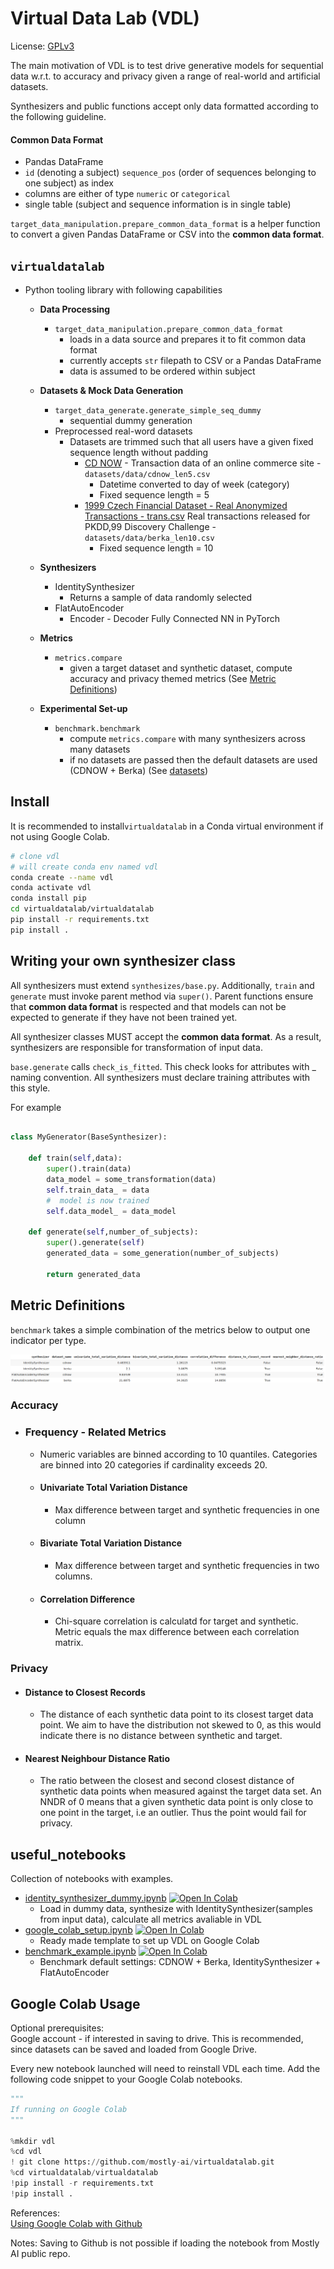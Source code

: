 # Virtual Data Lab (VDL)

License: [GPLv3](https://github.com/mostly-ai/virtualdatalab/blob/master/LICENSE)

The main motivation of VDL is to test drive generative models for sequential data w.r.t. to accuracy and privacy given a range of real-world and artificial datasets.


Synthesizers and public functions accept only data formatted according to the following guideline. 

#### Common Data Format

* Pandas DataFrame
* `id` (denoting a subject) `sequence_pos` (order of sequences belonging to one subject) as index
* columns are either of type `numeric` or `categorical`
* single table (subject and sequence information is in single table)

`target_data_manipulation.prepare_common_data_format` is a helper function to convert a given Pandas DataFrame or CSV into the  **common data format**.

## `virtualdatalab`
* Python tooling library with following capabilities
    * **Data Processing**
        * `target_data_manipulation.prepare_common_data_format`
            * loads in a data source and prepares it to fit common data format
            * currently accepts `str` filepath to CSV or a Pandas DataFrame
            * data is assumed to be ordered within subject 
           
    * **Datasets & Mock Data Generation**
        * `target_data_generate.generate_simple_seq_dummy`
            * sequential dummy generation
        * Preprocessed real-word datasets  
            * Datasets are trimmed such that all users have a given fixed sequence length without padding
                * [CD NOW](http://www.brucehardie.com/datasets/) - Transaction data of an online commerce site - `datasets/data/cdnow_len5.csv`
                    * Datetime converted to day of week (category) 
                    * Fixed sequence length = 5
                * [1999 Czech Financial Dataset - Real Anonymized Transactions - trans.csv](https://data.world/lpetrocelli/czech-financial-dataset-real-anonymized-transactions) Real transactions released for PKDD,99 Discovery Challenge - `datasets/data/berka_len10.csv`
                    * Fixed sequence length = 10
        
    * **Synthesizers**
        * IdentitySynthesizer 
            * Returns a sample of data randomly selected 
        * FlatAutoEncoder
            * Encoder - Decoder Fully Connected NN in PyTorch
        
    * **Metrics**
        * `metrics.compare`
            * given a target dataset and synthetic dataset, compute accuracy and privacy themed metrics (See [Metric Definitions](#metric-definitions))
    
    * **Experimental Set-up**
        * `benchmark.benchmark` 
            * compute `metrics.compare` with many synthesizers across many datasets
            * if no datasets are passed then the default datasets are used (CDNOW + Berka) (See [datasets](##datasets))
    

## Install 
It is recommended to install`virtualdatalab` in a Conda virtual environment if not using Google Colab.

```bash
# clone vdl
# will create conda env named vdl
conda create --name vdl
conda activate vdl
conda install pip
cd virtualdatalab/virtualdatalab
pip install -r requirements.txt
pip install . 
```

## Writing your own synthesizer class

All synthesizers must extend `synthesizes/base.py`. Additionally, `train` and `generate` must invoke 
parent method via `super()`. Parent functions ensure that **common data format** is respected and that models can not be 
expected to generate if they have not been trained yet. 

All synthesizer classes MUST accept the **common data format**. As a result, synthesizers are responsible for transformation of input data. 

`base.generate` calls `check_is_fitted`. This check looks for attributes with _ naming convention. All synthesizers must
declare training attributes with this style. 

For example

```python

class MyGenerator(BaseSynthesizer):

    def train(self,data):
        super().train(data)
        data_model = some_transformation(data)
        self.train_data_ = data
        #  model is now trained
        self.data_model_ = data_model

    def generate(self,number_of_subjects):
        super().generate(self)
        generated_data = some_generation(number_of_subjects)
        
        return generated_data
```

## Metric Definitions
`benchmark` takes a simple combination of the metrics below to output one indicator per type.

![Screenshot](readme_imgs/benchmark_example.png)

### Accuracy

* ### Frequency - Related Metrics
    * Numeric variables are binned according to 10 quantiles. Categories are binned into 20 categories if cardinality exceeds 20. 

    * #### Univariate Total Variation Distance
        * Max difference between target and synthetic frequencies in one column

    * #### Bivariate Total Variation Distance
        * Max difference between target and synthetic frequencies in two columns.

    * #### Correlation Difference

        * Chi-square correlation is calculatd for target and synthetic. Metric equals the max difference between each correlation matrix.

### Privacy

* #### Distance to Closest Records
    * The distance of each synthetic data point to its closest target data point. We aim to have the distribution not skewed to 0, as this would indicate there is no distance between synthetic and target.

* #### Nearest Neighbour Distance Ratio
    * The ratio between the closest and second closest distance of synthetic data points when 
measured against the target data set. An NNDR of 0 means that a given synthetic data point is only close to one point in the target, i.e an outlier. 
Thus the point would fail for privacy.     
    
## useful_notebooks  
Collection of notebooks with examples.

* [identity_synthesizer_dummy.ipynb](useful_notebooks/identity_synthesizer_dummy.ipynb`) 
[![Open In Colab](https://colab.research.google.com/assets/colab-badge.svg)](https://colab.research.google.com/github/mostly-ai/virtualdatalab/blob/master/useful_notebooks/identity_synthesizer_dummy.ipynb) 
    * Load in dummy data, synthesize with IdentitySynthesizer(samples from input data), calculate all metrics avaliable in VDL  
* [google_colab_setup.ipynb](useful_notebooks/google_colab_setup.ipynb) 
[![Open In Colab](https://colab.research.google.com/assets/colab-badge.svg)](https://colab.research.google.com/github/mostly-ai/virtualdatalab/blob/master/useful_notebooks/google_colab_setup.ipynb)
    * Ready made template to set up VDL on Google Colab
*  [benchmark_example.ipynb](useful_notebooks/benchmark_example.ipynb`) 
[![Open In Colab](https://colab.research.google.com/assets/colab-badge.svg)](https://colab.research.google.com/github/mostly-ai/virtualdatalab/blob/master/useful_notebooks/benchmark_example.ipynb)
    * Benchmark default settings: CDNOW + Berka, IdentitySynthesizer + FlatAutoEncoder

## Google Colab Usage
Optional prerequisites:  
Google account - if interested in saving to drive. This is recommended, since datasets can be saved and loaded from Google Drive. 

Every new notebook launched will need to reinstall VDL each time. Add the following code snippet to your Google Colab notebooks. 

```python
"""
If running on Google Colab
"""

%mkdir vdl
%cd vdl
! git clone https://github.com/mostly-ai/virtualdatalab.git
%cd virtualdatalab/virtualdatalab
!pip install -r requirements.txt
!pip install .
```

References:  
[Using Google Colab with Github](https://colab.research.google.com/github/googlecolab/colabtools/blob/master/notebooks/colab-github-demo.ipynb#scrollTo=WzIRIt9d2huC)

Notes:
Saving to Github is not possible if loading the notebook from Mostly AI public repo. 
